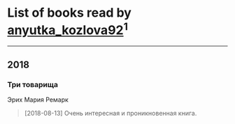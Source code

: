# List of books read by [anyutka_kozlova92](http://vk.com/id22376066)<sup>1</sup>
---

## 2018

### Три товарища
Эрих Мария Ремарк
> [2018-08-13] Очень интересная и проникновенная книга.



